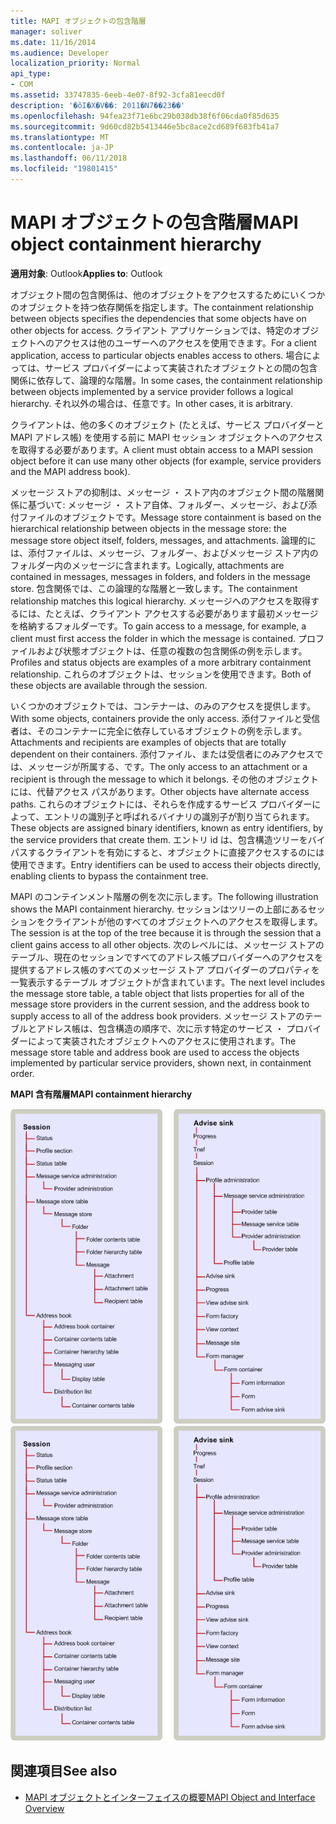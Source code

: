 ```yaml
---
title: MAPI オブジェクトの包含階層
manager: soliver
ms.date: 11/16/2014
ms.audience: Developer
localization_priority: Normal
api_type:
- COM
ms.assetid: 33747835-6eeb-4e07-8f92-3cfa81eecd0f
description: '�ŏI�X�V��: 2011�N7��23��'
ms.openlocfilehash: 94fea23f71e6bc29b038db38f6f06cda0f85d635
ms.sourcegitcommit: 9d60cd82b5413446e5bc8ace2cd689f683fb41a7
ms.translationtype: MT
ms.contentlocale: ja-JP
ms.lasthandoff: 06/11/2018
ms.locfileid: "19801415"
---
```

# <a name="mapi-object-containment-hierarchy"></a><span data-ttu-id="91a50-103">MAPI オブジェクトの包含階層</span><span class="sxs-lookup"><span data-stu-id="91a50-103">MAPI object containment hierarchy</span></span>
  
<span data-ttu-id="91a50-104">**適用対象**: Outlook</span><span class="sxs-lookup"><span data-stu-id="91a50-104">**Applies to**: Outlook</span></span> 
  
<span data-ttu-id="91a50-105">オブジェクト間の包含関係は、他のオブジェクトをアクセスするためにいくつかのオブジェクトを持つ依存関係を指定します。</span><span class="sxs-lookup"><span data-stu-id="91a50-105">The containment relationship between objects specifies the dependencies that some objects have on other objects for access.</span></span> <span data-ttu-id="91a50-106">クライアント アプリケーションでは、特定のオブジェクトへのアクセスは他のユーザーへのアクセスを使用できます。</span><span class="sxs-lookup"><span data-stu-id="91a50-106">For a client application, access to particular objects enables access to others.</span></span> <span data-ttu-id="91a50-107">場合によっては、サービス プロバイダーによって実装されたオブジェクトとの間の包含関係に依存して、論理的な階層。</span><span class="sxs-lookup"><span data-stu-id="91a50-107">In some cases, the containment relationship between objects implemented by a service provider follows a logical hierarchy.</span></span> <span data-ttu-id="91a50-108">それ以外の場合は、任意です。</span><span class="sxs-lookup"><span data-stu-id="91a50-108">In other cases, it is arbitrary.</span></span> 
  
<span data-ttu-id="91a50-109">クライアントは、他の多くのオブジェクト (たとえば、サービス プロバイダーと MAPI アドレス帳) を使用する前に MAPI セッション オブジェクトへのアクセスを取得する必要があります。</span><span class="sxs-lookup"><span data-stu-id="91a50-109">A client must obtain access to a MAPI session object before it can use many other objects (for example, service providers and the MAPI address book).</span></span>
  
<span data-ttu-id="91a50-110">メッセージ ストアの抑制は、メッセージ ・ ストア内のオブジェクト間の階層関係に基づいて: メッセージ ・ ストア自体、フォルダー、メッセージ、および添付ファイルのオブジェクトです。</span><span class="sxs-lookup"><span data-stu-id="91a50-110">Message store containment is based on the hierarchical relationship between objects in the message store: the message store object itself, folders, messages, and attachments.</span></span> <span data-ttu-id="91a50-111">論理的には、添付ファイルは、メッセージ、フォルダー、およびメッセージ ストア内のフォルダー内のメッセージに含まれます。</span><span class="sxs-lookup"><span data-stu-id="91a50-111">Logically, attachments are contained in messages, messages in folders, and folders in the message store.</span></span> <span data-ttu-id="91a50-112">包含関係では、この論理的な階層と一致します。</span><span class="sxs-lookup"><span data-stu-id="91a50-112">The containment relationship matches this logical hierarchy.</span></span> <span data-ttu-id="91a50-113">メッセージへのアクセスを取得するには、たとえば、クライアント アクセスする必要があります最初メッセージを格納するフォルダーです。</span><span class="sxs-lookup"><span data-stu-id="91a50-113">To gain access to a message, for example, a client must first access the folder in which the message is contained.</span></span> <span data-ttu-id="91a50-114">プロファイルおよび状態オブジェクトは、任意の複数の包含関係の例を示します。</span><span class="sxs-lookup"><span data-stu-id="91a50-114">Profiles and status objects are examples of a more arbitrary containment relationship.</span></span> <span data-ttu-id="91a50-115">これらのオブジェクトは、セッションを使用できます。</span><span class="sxs-lookup"><span data-stu-id="91a50-115">Both of these objects are available through the session.</span></span> 
  
<span data-ttu-id="91a50-116">いくつかのオブジェクトでは、コンテナーは、のみのアクセスを提供します。</span><span class="sxs-lookup"><span data-stu-id="91a50-116">With some objects, containers provide the only access.</span></span> <span data-ttu-id="91a50-117">添付ファイルと受信者は、そのコンテナーに完全に依存しているオブジェクトの例を示します。</span><span class="sxs-lookup"><span data-stu-id="91a50-117">Attachments and recipients are examples of objects that are totally dependent on their containers.</span></span> <span data-ttu-id="91a50-118">添付ファイル、または受信者にのみアクセスでは、メッセージが所属する、です。</span><span class="sxs-lookup"><span data-stu-id="91a50-118">The only access to an attachment or a recipient is through the message to which it belongs.</span></span> <span data-ttu-id="91a50-119">その他のオブジェクトには、代替アクセス パスがあります。</span><span class="sxs-lookup"><span data-stu-id="91a50-119">Other objects have alternate access paths.</span></span> <span data-ttu-id="91a50-120">これらのオブジェクトには、それらを作成するサービス プロバイダーによって、エントリの識別子と呼ばれるバイナリの識別子が割り当てられます。</span><span class="sxs-lookup"><span data-stu-id="91a50-120">These objects are assigned binary identifiers, known as entry identifiers, by the service providers that create them.</span></span> <span data-ttu-id="91a50-121">エントリ id は、包含構造ツリーをバイパスするクライアントを有効にすると、オブジェクトに直接アクセスするのには使用できます。</span><span class="sxs-lookup"><span data-stu-id="91a50-121">Entry identifiers can be used to access their objects directly, enabling clients to bypass the containment tree.</span></span> 
  
<span data-ttu-id="91a50-122">MAPI のコンテインメント階層の例を次に示します。</span><span class="sxs-lookup"><span data-stu-id="91a50-122">The following illustration shows the MAPI containment hierarchy.</span></span> <span data-ttu-id="91a50-123">セッションはツリーの上部にあるセッションをクライアントが他のすべてのオブジェクトへのアクセスを取得します。</span><span class="sxs-lookup"><span data-stu-id="91a50-123">The session is at the top of the tree because it is through the session that a client gains access to all other objects.</span></span> <span data-ttu-id="91a50-124">次のレベルには、メッセージ ストアのテーブル、現在のセッションですべてのアドレス帳プロバイダーへのアクセスを提供するアドレス帳のすべてのメッセージ ストア プロバイダーのプロパティを一覧表示するテーブル オブジェクトが含まれています。</span><span class="sxs-lookup"><span data-stu-id="91a50-124">The next level includes the message store table, a table object that lists properties for all of the message store providers in the current session, and the address book to supply access to all of the address book providers.</span></span> <span data-ttu-id="91a50-125">メッセージ ストアのテーブルとアドレス帳は、包含構造の順序で、次に示す特定のサービス ・ プロバイダーによって実装されたオブジェクトへのアクセスに使用されます。</span><span class="sxs-lookup"><span data-stu-id="91a50-125">The message store table and address book are used to access the objects implemented by particular service providers, shown next, in containment order.</span></span>
  
<span data-ttu-id="91a50-126">**MAPI 含有階層**</span><span class="sxs-lookup"><span data-stu-id="91a50-126">**MAPI containment hierarchy**</span></span>
  
<span data-ttu-id="91a50-127">![MAPI コンテインメント階層](media/amapi_41.gif "MAPI コンテインメント階層")</span><span class="sxs-lookup"><span data-stu-id="91a50-127">![MAPI containment hierarchy](media/amapi_41.gif "MAPI containment hierarchy")</span></span>
  
## <a name="see-also"></a><span data-ttu-id="91a50-128">関連項目</span><span class="sxs-lookup"><span data-stu-id="91a50-128">See also</span></span>

- [<span data-ttu-id="91a50-129">MAPI オブジェクトとインターフェイスの概要</span><span class="sxs-lookup"><span data-stu-id="91a50-129">MAPI Object and Interface Overview</span></span>](mapi-object-and-interface-overview.md)

